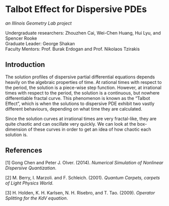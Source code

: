 # Talbot Effect for Dispersive PDEs

*an Illinois Geometry Lab project*

Undergraduate researchers: Zhouzhen Cai, Wei-Chen Huang, Hui Lyu, and Spencer Rooke <br />
Graduate Leader: George Shakan <br />
Faculty Mentors: Prof. Burak Erdogan and Prof. Nikolaos Tzirakis

## Introduction

The solution profiles of dispersive partial differential equations depends heavily on the algebraic properties of time. At rational times with respect to the period, the solution is a piece-wise step function. However, at irrational times with respect to the period, the solution is a continuous, but nowhere differentiable fractal curve. This phenomenon is known as the “Talbot Effect”, which is when the solutions to dispersive PDE exhibit two vastly different behaviours, depending on what time they are calculated.

Since the solution curves at irrational times are very fractal-like, they are quite chaotic and can oscillate very quickly. We can look at the box-dimension of these curves in order to get an idea of how chaotic each solution is.

## References

[1] Gong Chen and Peter J. Olver. (2014). *Numerical Simulation of Nonlinear Dispersive Quantization*.

[2] M. Berry, I. Marzoli. and F. Schleich. (2001). *Quantum Carpets, carpets of Light Physics World*.

[3] H. Holden, K. H. Karlsen, N. H. Risebro, and T. Tao. (2009). *Operator Splitting for the KdV equation*.
